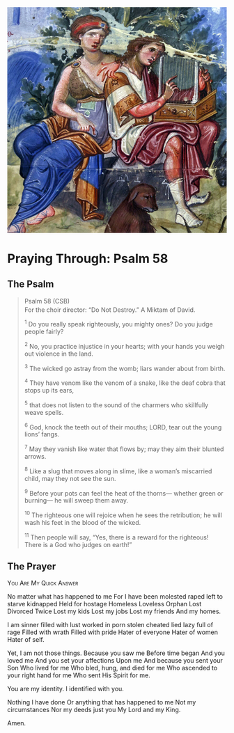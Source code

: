 <img class="intro-right" src="art-paris-psalter.jpg">

<style>
  li {list-style-type: none;}
  p + ul {
    margin-top: -18px;
}
</style>

# Praying Through: Psalm 58

## The Psalm

>Psalm 58 (CSB)  
><sup></sup> For the choir director: “Do Not Destroy.” A Miktam of David. 
>
><sup>1</sup> Do you really speak righteously, you mighty ones? Do you judge people fairly? 
>
><sup>2</sup> No, you practice injustice in your hearts; with your hands you weigh out violence in the land. 
>
><sup>3</sup> The wicked go astray from the womb; liars wander about from birth. 
>
><sup>4</sup> They have venom like the venom of a snake, like the deaf cobra that stops up its ears, 
>
><sup>5</sup> that does not listen to the sound of the charmers who skillfully weave spells. 
>
><sup>6</sup> God, knock the teeth out of their mouths; LORD, tear out the young lions’ fangs. 
>
><sup>7</sup> May they vanish like water that flows by; may they aim their blunted arrows. 
>
><sup>8</sup> Like a slug that moves along in slime, like a woman’s miscarried child, may they not see the sun. 
>
><sup>9</sup> Before your pots can feel the heat of the thorns— whether green or burning— he will sweep them away. 
>
><sup>10</sup> The righteous one will rejoice when he sees the retribution; he will wash his feet in the blood of the wicked. 
>
><sup>11</sup> Then people will say, “Yes, there is a reward for the righteous! There is a God who judges on earth!”

## The Prayer

<div style="font-variant: small-caps;">
You Are My Quick Answer
</div>

No matter what has happened to me
For I have been
molested
raped
left to starve
kidnapped
Held for hostage
Homeless
Loveless
Orphan
Lost
Divorced
Twice
Lost my kids
Lost my jobs
Lost my friends
And my homes.

I am sinner
filled with lust
worked in porn
stolen
cheated
lied
lazy
full of rage
Filled with wrath
Filled with pride
Hater of everyone
Hater of women
Hater of self.

Yet,
I am not those things.
Because you saw me 
Before time began
And you loved me
And you set your affections 
Upon me
And because you sent your Son
Who lived for me
Who bled, hung, and died for me
Who ascended to your right hand for me
Who sent His Spirit for me.

You are my identity.
I identified with you.

Nothing I have done
Or anything that has happened to me
Not my circumstances
Nor my deeds
just you
My Lord and my King.

Amen.
